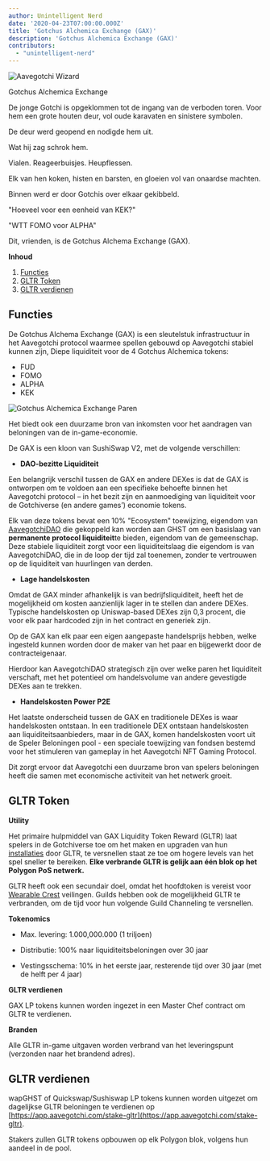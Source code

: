 ```yaml
---
author: Unintelligent Nerd
date: '2020-04-23T07:00:00.000Z'
title: 'Gotchus Alchemica Exchange (GAX)'
description: 'Gotchus Alchemica Exchange (GAX)'
contributors:
  - "unintelligent-nerd"
---
```


<div class="headerImageContainer">
<img class="headerImage" src="/gotchus-alchemica-exchange/wizard-aavegotchi.gif" alt="Aavegotchi Wizard">
<p class="headerImageText">Gotchus Alchemica Exchange</p>
</div>

De jonge Gotchi is opgeklommen tot de ingang van de verboden toren. Voor hem een grote houten deur, vol oude karavaten en sinistere symbolen.

De deur werd geopend en nodigde hem uit.

Wat hij zag schrok hem.

Vialen. Reageerbuisjes. Heupflessen.

Elk van hen koken, histen en barsten, en gloeien vol van onaardse machten.

Binnen werd er door Gotchis over elkaar gekibbeld.

"Hoeveel voor een eenheid van KEK?"

"WTT FOMO voor ALPHA"

Dit, vrienden, is de Gotchus Alchema Exchange (GAX).

<div class="contentsBox">

**Inhoud**

<ol>
<li><a href=#features>Functies</a></li>
<li><a href=#gltr-token>GLTR Token</a></li>
<li><a href=#earning-gltr>GLTR verdienen</a></li>
</ol>

</div>

## Functies

De Gotchus Alchema Exchange (GAX) is een sleutelstuk infrastructuur in het Aavegotchi protocol waarmee spellen gebouwd op Aavegotchi stabiel kunnen zijn, Diepe liquiditeit voor de 4 Gotchus Alchemica tokens:

* FUD
* FOMO
* ALPHA
* KEK

<img class="bodyImage" src="/gotchus-alchemica-exchange/gotchus-alchemica-exchange-pairs.png" alt="Gotchus Alchemica Exchange Paren" />

Het biedt ook een duurzame bron van inkomsten voor het aandragen van beloningen van de in-game-economie.

De GAX is een kloon van SushiSwap V2, met de volgende verschillen:

* **DAO-bezitte Liquiditeit**

Een belangrijk verschil tussen de GAX en andere DEXes is dat de GAX is ontworpen om te voldoen aan een specifieke behoefte binnen het Aavegotchi protocol – in het bezit zijn en aanmoediging van liquiditeit voor de Gotchiverse (en andere games’) economie tokens.

Elk van deze tokens bevat een 10% "Ecosystem" toewijzing, eigendom van [AavegotchiDAO](/dao) die gekoppeld kan worden aan GHST om een basislaag van **permanente protocol liquiditeit**te bieden, eigendom van de gemeenschap. Deze stabiele liquiditeit zorgt voor een liquiditeitslaag die eigendom is van AavegotchiDAO, die in de loop der tijd zal toenemen, zonder te vertrouwen op de liquiditeit van huurlingen van derden.

* **Lage handelskosten**

Omdat de GAX minder afhankelijk is van bedrijfsliquiditeit, heeft het de mogelijkheid om kosten aanzienlijk lager in te stellen dan andere DEXes. Typische handelskosten op Uniswap-based DEXes zijn 0,3 procent, die voor elk paar hardcoded zijn in het contract en generiek zijn.

Op de GAX kan elk paar een eigen aangepaste handelsprijs hebben, welke ingesteld kunnen worden door de maker van het paar en bijgewerkt door de contracteigenaar.

Hierdoor kan AavegotchiDAO strategisch zijn over welke paren het liquiditeit verschaft, met het potentieel om handelsvolume van andere gevestigde DEXes aan te trekken.

* **Handelskosten Power P2E**

Het laatste onderscheid tussen de GAX en traditionele DEXes is waar handelskosten ontstaan. In een traditionele DEX ontstaan handelskosten aan liquiditeitsaanbieders, maar in de GAX, komen handelskosten voort uit de Speler Beloningen pool - een speciale toewijzing van fondsen bestemd voor het stimuleren van gameplay in het Aavegotchi NFT Gaming Protocol.

Dit zorgt ervoor dat Aavegotchi een duurzame bron van spelers beloningen heeft die samen met economische activiteit van het netwerk groeit.

## GLTR Token

**Utility**

Het primaire hulpmiddel van GAX Liquidity Token Reward (GLTR) laat spelers in de Gotchiverse toe om het maken en upgraden van hun [installaties](/gotchiverse#building-on-realm-parcels) door GLTR, te versnellen staat ze toe om hogere levels van het spel sneller te bereiken. **Elke verbrande GLTR is gelijk aan één blok op het Polygon PoS netwerk.**

GLTR heeft ook een secundair doel, omdat het hoofdtoken is vereist voor [Wearable Crest](/guild#accessing-a-guild) veilingen. Guilds hebben ook de mogelijkheid GLTR te verbranden, om de tijd voor hun volgende Guild Channeling te versnellen.

**Tokenomics**

* Max. levering: 1.000,000.000 (1 triljoen)

* Distributie: 100% naar liquiditeitsbeloningen over 30 jaar

* Vestingsschema: 10% in het eerste jaar, resterende tijd over 30 jaar (met de helft per 4 jaar)

**GLTR verdienen**

GAX LP tokens kunnen worden ingezet in een Master Chef contract om GLTR te verdienen.

**Branden**

Alle GLTR in-game uitgaven worden verbrand van het leveringspunt (verzonden naar het brandend adres).

## GLTR verdienen

wapGHST of Quickswap/Sushiswap LP tokens kunnen worden uitgezet om dagelijkse GLTR beloningen te verdienen op [https://app.aavegotchi.com/stake-gltr](https://app.aavegotchi.com/stake-gltr).

Stakers zullen GLTR tokens opbouwen op elk Polygon blok, volgens hun aandeel in de pool.